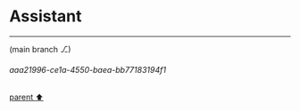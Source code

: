 # Assistant

---

(main branch ⎇)
###### aaa21996-ce1a-4550-baea-bb77183194f1
[parent ⬆️](#79181316-3c09-4844-8300-7e43ccd3f8a1)
